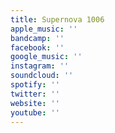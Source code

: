 ```yaml
---
title: Supernova 1006
apple_music: ''
bandcamp: ''
facebook: ''
google_music: ''
instagram: ''
soundcloud: ''
spotify: ''
twitter: ''
website: ''
youtube: ''
---
```

